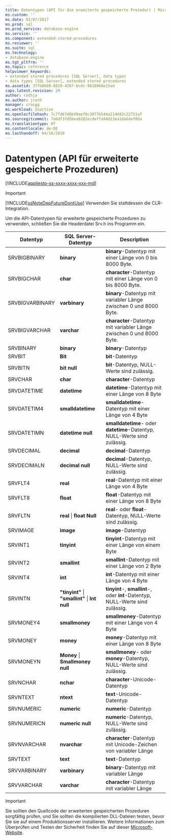 ```yaml
---
title: Datentypen (API für die erweiterte gespeicherte Prozedur) | Microsoft-Dokumentation
ms.custom: ''
ms.date: 03/07/2017
ms.prod: sql
ms.prod_service: database-engine
ms.service: ''
ms.component: extended-stored-procedures
ms.reviewer: ''
ms.suite: sql
ms.technology:
- database-engine
ms.tgt_pltfrm: ''
ms.topic: reference
helpviewer_keywords:
- extended stored procedures [SQL Server], data types
- data types [SQL Server], extended stored procedures
ms.assetid: 37fb86b9-8819-4387-bcdc-9616968e15ad
caps.latest.revision: 29
author: rothja
ms.author: jroth
manager: craigg
ms.workload: Inactive
ms.openlocfilehash: 7c7fd67d6b49aef0c3977b544a114d42c22751af
ms.sourcegitcommit: 7a6df3fd5bea9282ecdeffa94d13ea1da6def80a
ms.translationtype: HT
ms.contentlocale: de-DE
ms.lasthandoff: 04/16/2018
---
```

# <a name="data-types-extended-stored-procedure-api"></a>Datentypen (API für erweiterte gespeicherte Prozeduren)
[!INCLUDE[appliesto-ss-xxxx-xxxx-xxx-md](../../includes/appliesto-ss-xxxx-xxxx-xxx-md.md)]
    
> [!IMPORTANT]  
>  [!INCLUDE[ssNoteDepFutureDontUse](../../includes/ssnotedepfuturedontuse-md.md)] Verwenden Sie stattdessen die CLR-Integration.  
  
 Um die API-Datentypen für erweiterte gespeicherte Prozeduren zu verwenden, schließen Sie die Headerdatei Srv.h ins Programm ein.  
  
|Datentyp|SQL Server-Datentyp|Description|  
|---------------|--------------------------|-----------------|  
|SRVBIGBINARY|**binary**|**binary**-Datentyp mit einer Länge von 0 bis 8000 Byte.|  
|SRVBIGCHAR|**char**|**character**-Datentyp mit einer Länge von 0 bis 8000 Byte.|  
|SRVBIGVARBINARY|**varbinary**|**binary**-Datentyp mit variabler Länge zwischen 0 und 8000 Byte.|  
|SRVBIGVARCHAR|**varchar**|**character**-Datentyp mit variabler Länge zwischen 0 und 8000 Byte.|  
|SRVBINARY|**binary**|**binary**-Datentyp|  
|SRVBIT|**Bit**|**bit**-Datentyp|  
|SRVBITN|**bit null**|**bit**-Datentyp, NULL-Werte sind zulässig.|  
|SRVCHAR|**char**|**character**-Datentyp|  
|SRVDATETIME|**datetime**|**datetime**-Datentyp mit einer Länge von 8 Byte|  
|SRVDATETIM4|**smalldatetime**|**smalldatetime**-Datentyp mit einer Länge von 4 Byte|  
|SRVDATETIMN|**datetime null**|**smalldatetime**- oder **datetime**-Datentyp, NULL-Werte sind zulässig.|  
|SRVDECIMAL|**decimal**|**decimal**-Datentyp|  
|SRVDECIMALN|**decimal null**|**decimal**-Datentyp, NULL-Werte sind zulässig.|  
|SRVFLT4|**real**|**real**-Datentyp mit einer Länge von 4 Byte|  
|SRVFLT8|**float**|**float**-Datentyp mit einer Länge von 8 Byte|  
|SRVFLTN|**real** &#124; **float Null**|**real**- oder **float**-Datentyp, NULL-Werte sind zulässig.|  
|SRVIMAGE|**image**|**image**-Datentyp|  
|SRVINT1|**tinyint**|**tinyint**-Datentyp mit einer Länge von einem Byte|  
|SRVINT2|**smallint**|**smallint**-Datentyp mit einer Länge von 2 Byte|  
|SRVINT4|**int**|**int**-Datentyp mit einer Länge von 4 Byte|  
|SRVINTN|**"tinyint"** &#124; **"smallint"** &#124; **Int null**|**tinyint**-, **smallint**-, oder **int**-Datentyp, NULL-Werte sind zulässig.|  
|SRVMONEY4|**smallmoney**|**smallmoney**-Datentyp mit einer Länge von 4 Byte|  
|SRVMONEY|**money**|**money**-Datentyp mit einer Länge von 8 Byte|  
|SRVMONEYN|**Money** &#124; **Smallmoney null**|**smallmoney**- oder **money**-Datentyp, NULL-Werte sind zulässig.|  
|SRVNCHAR|**nchar**|**character**-Unicode-Datentyp|  
|SRVNTEXT|**ntext**|**text**-Unicode-Datentyp|  
|SRVNUMERIC|**numeric**|**numeric**-Datentyp|  
|SRVNUMERICN|**numeric null**|**numeric**-Datentyp, NULL-Werte sind zulässig.|  
|SRVNVARCHAR|**nvarchar**|**character**-Datentyp mit Unicode-Zeichen von variabler Länge|  
|SRVTEXT|**text**|**text**-Datentyp|  
|SRVVARBINARY|**varbinary**|**binary**-Datentyp mit variabler Länge|  
|SRVVARCHAR|**varchar**|**character**-Datentyp mit variabler Länge|  
  
> [!IMPORTANT]  
>  Sie sollten den Quellcode der erweiterten gespeicherten Prozeduren sorgfältig prüfen, und Sie sollten die kompilierten DLL-Dateien testen, bevor Sie sie auf einem Produktionsserver installieren. Weitere Informationen zum Überprüfen und Testen der Sicherheit finden Sie auf dieser [Microsoft-Website](http://go.microsoft.com/fwlink/?LinkID=54761&amp;clcid=0x409http://msdn.microsoft.com/security/).  
  
  
